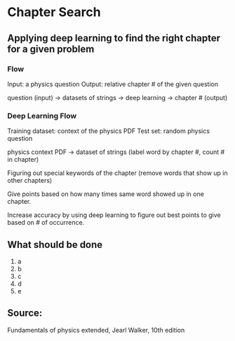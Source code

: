 # Chapter Search

## Applying deep learning to find the right chapter for a given problem

### Flow

Input: a physics question
Output: relative chapter # of the given question

question (input) -> datasets of strings -> deep learning -> chapter # (output)

### Deep Learning Flow

Training dataset: context of the physics PDF
Test set: random physics question

physics context PDF -> dataset of strings (label word by chapter #, count # in chapter)

Figuring out special keywords of the chapter (remove words that show up in other chapters)

Give points based on how many times same word showed up in one chapter.

Increase accuracy by using deep learning to figure out best points to give based on # of occurrence.

## What should be done

1. a
2. b
3. c
4. d
5. e


## Source:
Fundamentals of physics extended, Jearl Walker, 10th edition
